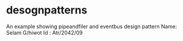 # desognpatterns
An example showing pipeandfiler and eventbus design pattern
Name: Selam G/hiwot
Id : Atr/2042/09
